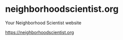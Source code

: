 # neighborhoodscientist.org
Your Neighborhood Scientist website

<https://neighborhoodscientist.org>
